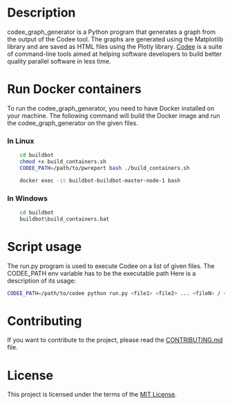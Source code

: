 # Description
codee_graph_generator is a Python program that generates a graph from the output of the Codee tool. The graphs are generated using the Matplotlib library and are saved as HTML files using the Plotly library.
[Codee](https://www.codee.com/) is a suite of command-line tools aimed at helping software developers to build better quality parallel software in less time.

# Run Docker containers
To run the codee_graph_generator, you need to have Docker installed on your machine. The following command will build the Docker image and run the codee_graph_generator on the given files.

### In Linux
```bash
    cd buildbot
    chmod +x build_containers.sh
    CODEE_PATH=/path/to/pwreport bash ./build_containers.sh

    docker exec -it buildbot-buildbot-master-node-1 bash
```

### In Windows
```bash
    cd buildbot
    buildbot\build_containers.bat
```

# Script usage
The run.py program is used to execute Codee on a list of given files.
The CODEE_PATH env variable has to be the executable path
Here is a description of its usage:

```bash
CODEE_PATH=/path/to/codee python run.py <file1> <file2> ... <fileN> / <dir>
```

# Contributing
If you want to contribute to the project, please read the [CONTRIBUTING.md](CONTRIBUTING.md) file.

# License
This project is licensed under the terms of the [MIT License](LICENSE.md).
